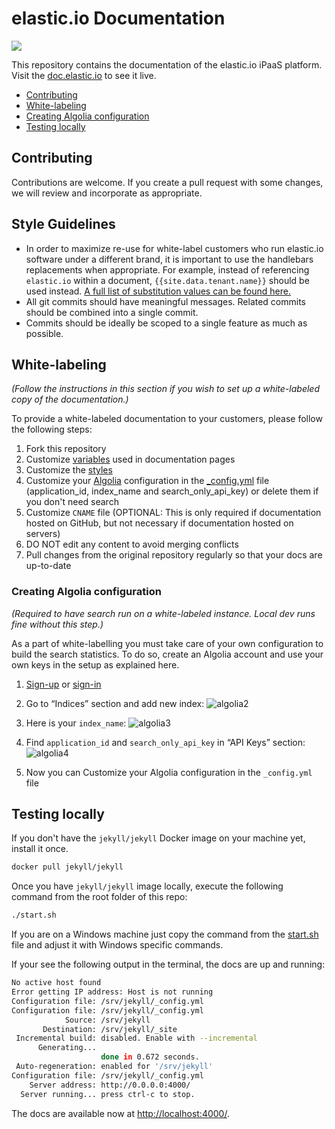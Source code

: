 # elastic.io Documentation
![](https://github.com/elasticio/splitter-component/blob/master/elastic.io%20Logo%20pure-01.png)


This repository contains the documentation of the elastic.io iPaaS platform. Visit
the [doc.elastic.io](https://docs.elastic.io) to see it live.

*   [Contributing](#contributing)
*   [White-labeling](#white-labeling)
*   [Creating Algolia configuration](#creating-algolia-configuration)
*   [Testing locally](#testing-locally)

## Contributing
Contributions are welcome. If you create a pull request with some changes, we will review and incorporate as appropriate.

## Style Guidelines
* In order to maximize re-use for white-label customers who run elastic.io software under a different brand, it is important to use the handlebars replacements when appropriate. For example, instead of referencing `elastic.io` within a document, `{{site.data.tenant.name}}` should be used instead. [A full list of substitution values can be found here.](_data/tenant.yml)
* All git commits should have meaningful messages. Related commits should be combined into a single commit.
* Commits should be ideally be scoped to a single feature as much as possible.

## White-labeling
*(Follow the instructions in this section if you wish to set up a white-labeled copy of the documentation.)*

To provide a white-labeled documentation to your customers, please follow the
following steps:

1. Fork this repository
2. Customize [variables](_data/tenant.yml) used in documentation pages
3. Customize the [styles](./assets/css/common.css)
4. Customize your [Algolia](https://www.algolia.com/) configuration in the [_config.yml](./_config.yml) file (application_id, index_name and search_only_api_key) or delete them if you don't need search
5. Customize `CNAME` file (OPTIONAL: This is only required if documentation hosted on GitHub, but not necessary if documentation hosted on servers)
6. DO NOT edit any content to avoid merging conflicts
7. Pull changes from the original repository regularly so that your docs are up-to-date

### Creating Algolia configuration
*(Required to have search run on a white-labeled instance. Local dev runs fine without this step.)*

As a part of white-labelling you must take care of your own configuration to build
the search statistics. To do so, create an Algolia account and use your own keys in
the setup as explained here.

1. [Sign-up](https://www.algolia.com/users/sign_up) or [sign-in](https://www.algolia.com/users/sign_in)
2. Go to “Indices” section and add new index:
![algolia2](https://user-images.githubusercontent.com/36419533/41036629-59584f76-6999-11e8-99d9-cb04a49612dd.png)
3. Here is your `index_name`:
![algolia3](https://user-images.githubusercontent.com/36419533/41036633-5ec96c60-6999-11e8-8af3-3a2cd26f5933.png)
4. Find `application_id` and `search_only_api_key` in “API Keys” section:
![algolia4](https://user-images.githubusercontent.com/36419533/41036640-6449c626-6999-11e8-93b7-c5d0ea8ede03.png)

5. Now you can Customize your Algolia configuration in the `_config.yml` file

## Testing locally

If you don't have the `jekyll/jekyll` Docker image on your machine yet,
install it once.

```sh
docker pull jekyll/jekyll
```

Once you have `jekyll/jekyll` image locally, execute the following
command from the root folder of this repo:

```sh
./start.sh
```

If you are on a Windows machine just copy the command from the
[start.sh](./start.sh) file and adjust it with Windows specific commands.

If your see the following output in the terminal, the docs are up and running:

```sh
No active host found
Error getting IP address: Host is not running
Configuration file: /srv/jekyll/_config.yml
Configuration file: /srv/jekyll/_config.yml
            Source: /srv/jekyll
       Destination: /srv/jekyll/_site
 Incremental build: disabled. Enable with --incremental
      Generating...
                    done in 0.672 seconds.
 Auto-regeneration: enabled for '/srv/jekyll'
Configuration file: /srv/jekyll/_config.yml
    Server address: http://0.0.0.0:4000/
  Server running... press ctrl-c to stop.
 ```

The docs are available now at [http://localhost:4000/](http://localhost:4000/).
